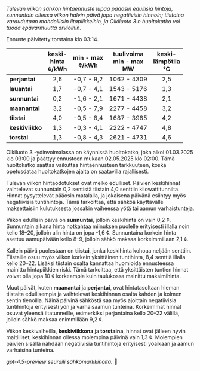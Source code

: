 *Tulevan viikon sähkön hintaennuste lupaa pääosin edullisia hintoja, sunnuntain ollessa viikon halvin päivä jopa negatiivisin hinnoin; tiistaina varaudutaan mahdollisiin iltapiikkeihin, ja Olkiluoto 3:n huoltokatko voi tuoda epävarmuutta arvioihin.*

Ennuste päivitetty torstaina klo 03:14.

|              | keski-<br>hinta<br>¢/kWh | min - max<br>¢/kWh | tuulivoima<br>min - max<br>MW | keski-<br>lämpötila<br>°C |
|:-------------|:------------------------:|:-------------------:|:----------------------------:|:--------------------------:|
| **perjantai**|           2,6            |     -0,7 - 9,2      |         1062 - 4309          |            2,5             |
| **lauantai** |           1,7            |     -0,7 - 4,1      |         1543 - 5176          |            1,3             |
| **sunnuntai**|           0,2            |     -1,6 - 2,1      |         1671 - 4438          |            2,1             |
| **maanantai**|           3,2            |     -0,5 - 7,9      |         2277 - 4458          |            3,2             |
| **tiistai**  |           4,0            |     -0,5 - 8,4      |         1687 - 3985          |            4,2             |
| **keskiviikko**|         1,3            |     -0,3 - 4,1      |         2222 - 4747          |            4,8             |
| **torstai**  |           1,3            |     -0,8 - 4,3      |         2621 - 4731          |            4,6             |

Olkiluoto 3 -ydinvoimalassa on käynnissä huoltokatko, joka alkoi 01.03.2025 klo 03:00 ja päättyy ennusteen mukaan 02.05.2025 klo 02:00. Tämä huoltokatko saattaa vaikuttaa hintaennusteen tarkkuuteen, koska opetusdataa huoltokatkojen ajalta on saatavilla rajallisesti.

Tulevan viikon hintaodotukset ovat melko edulliset. Päivien keskihinnat vaihtelevat sunnuntain 0,2 sentistä tiistain 4,0 senttiin kilowattitunnilta. Hinnat pysyttelevät pääosin matalalla, ja jokaisena päivänä esiintyy myös negatiivisia tuntihintoja. Tämä tarkoittaa, että sähköä käyttävälle maksettaisiin kulutuksesta jossakin vaiheessa yötä tai aamun varhaistunteja.

Viikon edullisin päivä on **sunnuntai**, jolloin keskihinta on vain 0,2 ¢. Sunnuntain aikana hinta notkahtaa miinuksen puolelle erityisesti illalla noin kello 18–20, jolloin alin hinta on jopa -1,6 ¢. Sunnuntaina korkein hinta asettuu aamupäivään kello 8–9, jolloin sähkö maksaa korkeimmillaan 2,1 ¢.

Kallein päivä puolestaan on **tiistai**, jonka keskihinta kohoaa neljään senttiin. Tiistaille osuu myös viikon korkein yksittäinen tuntihinta, 8,4 senttiä illalla kello 20–22. Lisäksi tiistain osalta kannattaa huomioida ennusteessa mainittu hintapiikkien riski. Tämä tarkoittaa, että yksittäisten tuntien hinnat voivat olla jopa 10 ¢ korkeampia kuin taulukossa mainittu maksimihinta.

Muut päivät, kuten **maanantai** ja **perjantai**, ovat hintatasoltaan hieman tiistaita edullisempia ja vaihtelevat keskihinnan osalta kahden ja kolmen sentin tienoilla. Näinä päivinä sähköstä saa myös ajoittain negatiivisia tuntihintoja erityisesti yön ja varhaisaamun tunteina. Korkeimmat hinnat osuvat yleensä iltatunneille, esimerkiksi perjantaina kello 20–22 välillä, jolloin sähkö maksaa enimmillään 9,2 ¢.

Viikon keskivaiheilla, **keskiviikkona** ja **torstaina**, hinnat ovat jälleen hyvin maltilliset, keskihinnan ollessa molempina päivinä vain 1,3 ¢. Molempien päivien sisällä nähdään negatiivisia tuntihintoja erityisesti yöaikaan ja aamun varhaisina tunteina.

*gpt-4.5-preview seuraili sähkömarkkinoita.* 🔌
